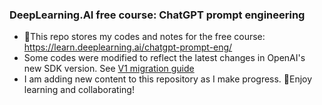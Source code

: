 ### DeepLearning.AI free course: ChatGPT prompt engineering

- 👋This repo stores my codes and notes for the free course: https://learn.deeplearning.ai/chatgpt-prompt-eng/
- Some codes were modified to reflect the latest changes in OpenAI's new SDK version. See [V1 migration guide](https://github.com/openai/openai-python/discussions/742)
- I am adding new content to this repository as I make progress. 🌱Enjoy learning and collaborating!
